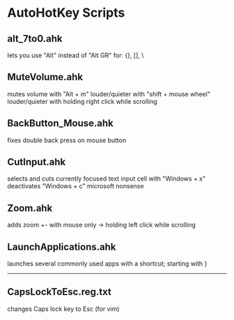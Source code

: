 # AutoHotKey Scripts

## alt_7to0.ahk

lets you use "Alt" instead of "Alt GR" for: {}, [], \

## MuteVolume.ahk

mutes volume with "Alt + m"
louder/quieter with "shift + mouse wheel"
louder/quieter with holding right click while scrolling

## BackButton_Mouse.ahk

fixes double back press on mouse button

## CutInput.ahk

selects and cuts currently focused text input cell with "Windows + x"
deactivates "Windows + c" microsoft nonsense

## Zoom.ahk

adds zoom +- with mouse only -> holding left click while scrolling

## LaunchApplications.ahk

launches several commonly used apps with a shortcut; starting with }

---

## CapsLockToEsc.reg.txt

changes Caps lock key to Esc (for vim)
